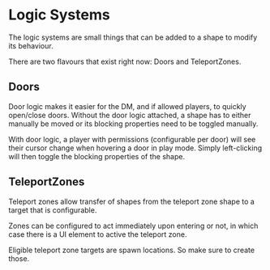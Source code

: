 # Logic Systems

The logic systems are small things that can be added to a shape to modify its behaviour.

There are two flavours that exist right now: Doors and TeleportZones.

## Doors

Door logic makes it easier for the DM, and if allowed players, to quickly open/close doors.
Without the door logic attached, a shape has to either manually be moved or its blocking properties need to be toggled manually.

With door logic, a player with permissions (configurable per door) will see their cursor change when hovering a door in play mode.
Simply left-clicking will then toggle the blocking properties of the shape.

## TeleportZones

Teleport zones allow transfer of shapes from the teleport zone shape to a target that is configurable.

Zones can be configured to act immediately upon entering or not, in which case there is a UI element to active the teleport zone.

Eligible teleport zone targets are spawn locations. So make sure to create those.
